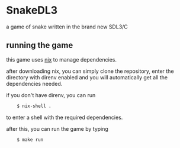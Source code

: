 # SnakeDL3
a game of snake written in the brand new SDL3/C


## running the game

this game uses [nix](https://nixos.org/) to manage dependencies.

after downloading nix, you can simply clone the repository, enter the directory
with direnv enabled and you will automatically get all the dependencies needed.

if you don't have direnv, you can run 
```bash
    $ nix-shell .
```
to enter a shell with the required dependencies.

after this, you can run the game by typing
```bash
    $ make run
```
